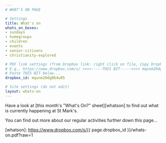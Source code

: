 ```yaml
---
# WHAT'S ON PAGE

# Settings
title: What's on
whats_on_boxes:
- sundays
- homegroups
- children
- events
- senior-citizens
- christianity-explored

# PDF link settings (from Dropbox link: right click on file, Copy Dropbox Link, or from dropbox.com: Share -> Copy Link)
# E.g., https://www.dropbox.com/s/ >>>>-----THIS BIT----->>>> mqunm20dg8b4u05 <<<<-----THIS BIT-----<<<< /whats-on.pdf?dl=0
# Paste THIS BIT below...
dropbox_id: mqunm20dg8b4u05

# Site settings (do not edit)
layout: whats-on
---
```

Have a look at [this month's "What's On?" sheet][whatson] to find out what is currently happening at St Mark's.

You can find out more about our regular activities further down this page...



[whatson]: https://www.dropbox.com/s/{{ page.dropbox_id }}/whats-on.pdf?raw=1

